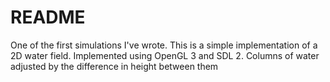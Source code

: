 # README #

One of the first simulations I've wrote. This is a simple implementation of a 2D water field. Implemented using OpenGL 3 and SDL 2. Columns of water adjusted by the difference in height between them
